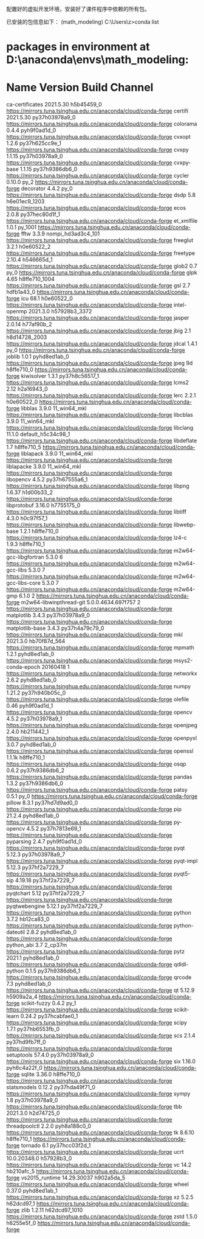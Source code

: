 配置好的虚拟开发环境，安装好了课件程序中依赖的所有包。

已安装的包信息如下：
(math_modeling) C:\Users\z>conda list
# packages in environment at D:\anaconda\envs\math_modeling:
#
# Name                    Version                   Build  Channel
ca-certificates           2021.5.30            h5b45459_0    https://mirrors.tuna.tsinghua.edu.cn/anaconda/cloud/conda-forge
certifi                   2021.5.30        py37h03978a9_0    https://mirrors.tuna.tsinghua.edu.cn/anaconda/cloud/conda-forge
colorama                  0.4.4              pyh9f0ad1d_0    https://mirrors.tuna.tsinghua.edu.cn/anaconda/cloud/conda-forge
cvxopt                    1.2.6            py37h625cc9e_1    https://mirrors.tuna.tsinghua.edu.cn/anaconda/cloud/conda-forge
cvxpy                     1.1.15           py37h03978a9_0    https://mirrors.tuna.tsinghua.edu.cn/anaconda/cloud/conda-forge
cvxpy-base                1.1.15           py37h9386db6_0    https://mirrors.tuna.tsinghua.edu.cn/anaconda/cloud/conda-forge
cycler                    0.10.0                     py_2    https://mirrors.tuna.tsinghua.edu.cn/anaconda/cloud/conda-forge
decorator                 4.4.2                      py_0    https://mirrors.tuna.tsinghua.edu.cn/anaconda/cloud/conda-forge
dsdp                      5.8               h6e01ec9_1203    https://mirrors.tuna.tsinghua.edu.cn/anaconda/cloud/conda-forge
ecos                      2.0.8            py37hec80d1f_1    https://mirrors.tuna.tsinghua.edu.cn/anaconda/cloud/conda-forge
et_xmlfile                1.0.1                   py_1001    https://mirrors.tuna.tsinghua.edu.cn/anaconda/cloud/conda-forge
fftw                      3.3.9           nompi_hd3ad3c4_101    https://mirrors.tuna.tsinghua.edu.cn/anaconda/cloud/conda-forge
freeglut                  3.2.1                h0e60522_2    https://mirrors.tuna.tsinghua.edu.cn/anaconda/cloud/conda-forge
freetype                  2.10.4               h546665d_1    https://mirrors.tuna.tsinghua.edu.cn/anaconda/cloud/conda-forge
glob2                     0.7                        py_0    https://mirrors.tuna.tsinghua.edu.cn/anaconda/cloud/conda-forge
glpk                      4.65              h8ffe710_1004    https://mirrors.tuna.tsinghua.edu.cn/anaconda/cloud/conda-forge
gsl                       2.7                  hdfb1a43_0    https://mirrors.tuna.tsinghua.edu.cn/anaconda/cloud/conda-forge
icu                       68.1                 h0e60522_0    https://mirrors.tuna.tsinghua.edu.cn/anaconda/cloud/conda-forge
intel-openmp              2021.3.0          h57928b3_3372    https://mirrors.tuna.tsinghua.edu.cn/anaconda/cloud/conda-forge
jasper                    2.0.14               h77af90b_2    https://mirrors.tuna.tsinghua.edu.cn/anaconda/cloud/conda-forge
jbig                      2.1               h8d14728_2003    https://mirrors.tuna.tsinghua.edu.cn/anaconda/cloud/conda-forge
jdcal                     1.4.1                      py_0    https://mirrors.tuna.tsinghua.edu.cn/anaconda/cloud/conda-forge
joblib                    1.0.1              pyhd8ed1ab_0    https://mirrors.tuna.tsinghua.edu.cn/anaconda/cloud/conda-forge
jpeg                      9d                   h8ffe710_0    https://mirrors.tuna.tsinghua.edu.cn/anaconda/cloud/conda-forge
kiwisolver                1.3.1            py37h8c56517_1    https://mirrors.tuna.tsinghua.edu.cn/anaconda/cloud/conda-forge
lcms2                     2.12                 h2a16943_0    https://mirrors.tuna.tsinghua.edu.cn/anaconda/cloud/conda-forge
lerc                      2.2.1                h0e60522_0    https://mirrors.tuna.tsinghua.edu.cn/anaconda/cloud/conda-forge
libblas                   3.9.0              11_win64_mkl    https://mirrors.tuna.tsinghua.edu.cn/anaconda/cloud/conda-forge
libcblas                  3.9.0              11_win64_mkl    https://mirrors.tuna.tsinghua.edu.cn/anaconda/cloud/conda-forge
libclang                  11.1.0          default_h5c34c98_1    https://mirrors.tuna.tsinghua.edu.cn/anaconda/cloud/conda-forge
libdeflate                1.7                  h8ffe710_5    https://mirrors.tuna.tsinghua.edu.cn/anaconda/cloud/conda-forge
liblapack                 3.9.0              11_win64_mkl    https://mirrors.tuna.tsinghua.edu.cn/anaconda/cloud/conda-forge
liblapacke                3.9.0              11_win64_mkl    https://mirrors.tuna.tsinghua.edu.cn/anaconda/cloud/conda-forge
libopencv                 4.5.2            py37h67555a6_1    https://mirrors.tuna.tsinghua.edu.cn/anaconda/cloud/conda-forge
libpng                    1.6.37               h1d00b33_2    https://mirrors.tuna.tsinghua.edu.cn/anaconda/cloud/conda-forge
libprotobuf               3.16.0               h7755175_0    https://mirrors.tuna.tsinghua.edu.cn/anaconda/cloud/conda-forge
libtiff                   4.3.0                h0c97f57_1    https://mirrors.tuna.tsinghua.edu.cn/anaconda/cloud/conda-forge
libwebp-base              1.2.1                h8ffe710_0    https://mirrors.tuna.tsinghua.edu.cn/anaconda/cloud/conda-forge
lz4-c                     1.9.3                h8ffe710_1    https://mirrors.tuna.tsinghua.edu.cn/anaconda/cloud/conda-forge
m2w64-gcc-libgfortran     5.3.0                         6    https://mirrors.tuna.tsinghua.edu.cn/anaconda/cloud/conda-forge
m2w64-gcc-libs            5.3.0                         7    https://mirrors.tuna.tsinghua.edu.cn/anaconda/cloud/conda-forge
m2w64-gcc-libs-core       5.3.0                         7    https://mirrors.tuna.tsinghua.edu.cn/anaconda/cloud/conda-forge
m2w64-gmp                 6.1.0                         2    https://mirrors.tuna.tsinghua.edu.cn/anaconda/cloud/conda-forge
m2w64-libwinpthread-git   5.0.0.4634.697f757               2    https://mirrors.tuna.tsinghua.edu.cn/anaconda/cloud/conda-forge
matplotlib                3.4.3            py37h03978a9_0    https://mirrors.tuna.tsinghua.edu.cn/anaconda/cloud/conda-forge
matplotlib-base           3.4.3            py37h4a79c79_0    https://mirrors.tuna.tsinghua.edu.cn/anaconda/cloud/conda-forge
mkl                       2021.3.0           hb70f87d_564    https://mirrors.tuna.tsinghua.edu.cn/anaconda/cloud/conda-forge
mpmath                    1.2.1              pyhd8ed1ab_0    https://mirrors.tuna.tsinghua.edu.cn/anaconda/cloud/conda-forge
msys2-conda-epoch         20160418                      1    https://mirrors.tuna.tsinghua.edu.cn/anaconda/cloud/conda-forge
networkx                  2.6.2              pyhd8ed1ab_0    https://mirrors.tuna.tsinghua.edu.cn/anaconda/cloud/conda-forge
numpy                     1.21.2           py37h940b05c_0    https://mirrors.tuna.tsinghua.edu.cn/anaconda/cloud/conda-forge
olefile                   0.46               pyh9f0ad1d_1    https://mirrors.tuna.tsinghua.edu.cn/anaconda/cloud/conda-forge
opencv                    4.5.2            py37h03978a9_1    https://mirrors.tuna.tsinghua.edu.cn/anaconda/cloud/conda-forge
openjpeg                  2.4.0                hb211442_1    https://mirrors.tuna.tsinghua.edu.cn/anaconda/cloud/conda-forge
openpyxl                  3.0.7              pyhd8ed1ab_0    https://mirrors.tuna.tsinghua.edu.cn/anaconda/cloud/conda-forge
openssl                   1.1.1k               h8ffe710_1    https://mirrors.tuna.tsinghua.edu.cn/anaconda/cloud/conda-forge
osqp                      0.6.2            py37h9386db6_2    https://mirrors.tuna.tsinghua.edu.cn/anaconda/cloud/conda-forge
pandas                    1.3.2            py37h9386db6_0    https://mirrors.tuna.tsinghua.edu.cn/anaconda/cloud/conda-forge
patsy                     0.5.1                      py_0    https://mirrors.tuna.tsinghua.edu.cn/anaconda/cloud/conda-forge
pillow                    8.3.1            py37hd7d9ad0_0    https://mirrors.tuna.tsinghua.edu.cn/anaconda/cloud/conda-forge
pip                       21.2.4             pyhd8ed1ab_0    https://mirrors.tuna.tsinghua.edu.cn/anaconda/cloud/conda-forge
py-opencv                 4.5.2            py37h7813e69_1    https://mirrors.tuna.tsinghua.edu.cn/anaconda/cloud/conda-forge
pyparsing                 2.4.7              pyh9f0ad1d_0    https://mirrors.tuna.tsinghua.edu.cn/anaconda/cloud/conda-forge
pyqt                      5.12.3           py37h03978a9_7    https://mirrors.tuna.tsinghua.edu.cn/anaconda/cloud/conda-forge
pyqt-impl                 5.12.3           py37hf2a7229_7    https://mirrors.tuna.tsinghua.edu.cn/anaconda/cloud/conda-forge
pyqt5-sip                 4.19.18          py37hf2a7229_7    https://mirrors.tuna.tsinghua.edu.cn/anaconda/cloud/conda-forge
pyqtchart                 5.12             py37hf2a7229_7    https://mirrors.tuna.tsinghua.edu.cn/anaconda/cloud/conda-forge
pyqtwebengine             5.12.1           py37hf2a7229_7    https://mirrors.tuna.tsinghua.edu.cn/anaconda/cloud/conda-forge
python                    3.7.2                hb12ca83_0    https://mirrors.tuna.tsinghua.edu.cn/anaconda/cloud/conda-forge
python-dateutil           2.8.2              pyhd8ed1ab_0    https://mirrors.tuna.tsinghua.edu.cn/anaconda/cloud/conda-forge
python_abi                3.7                     2_cp37m    https://mirrors.tuna.tsinghua.edu.cn/anaconda/cloud/conda-forge
pytz                      2021.1             pyhd8ed1ab_0    https://mirrors.tuna.tsinghua.edu.cn/anaconda/cloud/conda-forge
qdldl-python              0.1.5            py37h9386db6_1    https://mirrors.tuna.tsinghua.edu.cn/anaconda/cloud/conda-forge
qrcode                    7.3                pyhd8ed1ab_0    https://mirrors.tuna.tsinghua.edu.cn/anaconda/cloud/conda-forge
qt                        5.12.9               h5909a2a_4    https://mirrors.tuna.tsinghua.edu.cn/anaconda/cloud/conda-forge
scikit-fuzzy              0.4.2                      py_1    https://mirrors.tuna.tsinghua.edu.cn/anaconda/cloud/conda-forge
scikit-learn              0.24.2           py37hcabfae0_1    https://mirrors.tuna.tsinghua.edu.cn/anaconda/cloud/conda-forge
scipy                     1.7.1            py37hb6553fb_0    https://mirrors.tuna.tsinghua.edu.cn/anaconda/cloud/conda-forge
scs                       2.1.4            py37hd9fb7ff_0    https://mirrors.tuna.tsinghua.edu.cn/anaconda/cloud/conda-forge
setuptools                57.4.0           py37h03978a9_0    https://mirrors.tuna.tsinghua.edu.cn/anaconda/cloud/conda-forge
six                       1.16.0             pyh6c4a22f_0    https://mirrors.tuna.tsinghua.edu.cn/anaconda/cloud/conda-forge
sqlite                    3.36.0               h8ffe710_0    https://mirrors.tuna.tsinghua.edu.cn/anaconda/cloud/conda-forge
statsmodels               0.12.2           py37hda49f71_0    https://mirrors.tuna.tsinghua.edu.cn/anaconda/cloud/conda-forge
sympy                     1.8              py37h03978a9_0    https://mirrors.tuna.tsinghua.edu.cn/anaconda/cloud/conda-forge
tbb                       2021.3.0             h2d74725_0    https://mirrors.tuna.tsinghua.edu.cn/anaconda/cloud/conda-forge
threadpoolctl             2.2.0              pyh8a188c0_0    https://mirrors.tuna.tsinghua.edu.cn/anaconda/cloud/conda-forge
tk                        8.6.10               h8ffe710_1    https://mirrors.tuna.tsinghua.edu.cn/anaconda/cloud/conda-forge
tornado                   6.1              py37hcc03f2d_1    https://mirrors.tuna.tsinghua.edu.cn/anaconda/cloud/conda-forge
ucrt                      10.0.20348.0         h57928b3_0    https://mirrors.tuna.tsinghua.edu.cn/anaconda/cloud/conda-forge
vc                        14.2                 hb210afc_5    https://mirrors.tuna.tsinghua.edu.cn/anaconda/cloud/conda-forge
vs2015_runtime            14.29.30037          h902a5da_5    https://mirrors.tuna.tsinghua.edu.cn/anaconda/cloud/conda-forge
wheel                     0.37.0             pyhd8ed1ab_1    https://mirrors.tuna.tsinghua.edu.cn/anaconda/cloud/conda-forge
xz                        5.2.5                h62dcd97_1    https://mirrors.tuna.tsinghua.edu.cn/anaconda/cloud/conda-forge
zlib                      1.2.11            h62dcd97_1010    https://mirrors.tuna.tsinghua.edu.cn/anaconda/cloud/conda-forge
zstd                      1.5.0                h6255e5f_0    https://mirrors.tuna.tsinghua.edu.cn/anaconda/cloud/conda-forge
